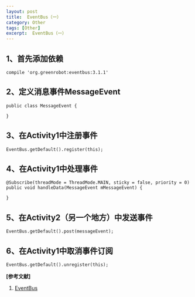 ```yaml
---
layout: post
title:  EventBus（一）
category: Other
tags: [Other]
excerpt:  EventBus（一）
---
```


## 1、首先添加依赖 ##

	compile 'org.greenrobot:eventbus:3.1.1'

## 2、定义消息事件MessageEvent ##

	public class MessageEvent {
	
	}

## 3、在Activity1中注册事件 ##

	EventBus.getDefault().register(this);

## 4、在Activity1中处理事件 ##

	@Subscribe(threadMode = ThreadMode.MAIN, sticky = false, priority = 0)
	public void handleData(MessageEvent mMessageEvent) {
	
	}

## 5、在Activity2（另一个地方）中发送事件 ##

	EventBus.getDefault().post(messageEvent);

## 6、在Activity1中取消事件订阅 ##

	EventBus.getDefault().unregister(this);

**[参考文献]**

1. [EventBus](https://blog.csdn.net/zzb_bin/article/details/80229456 "EventBus")